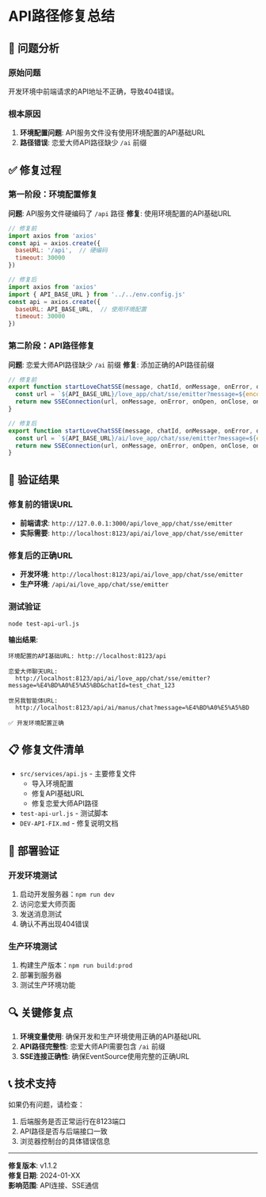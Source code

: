 # API路径修复总结

## 🔧 问题分析

### 原始问题
开发环境中前端请求的API地址不正确，导致404错误。

### 根本原因
1. **环境配置问题**: API服务文件没有使用环境配置的API基础URL
2. **路径错误**: 恋爱大师API路径缺少 `/ai` 前缀

## ✅ 修复过程

### 第一阶段：环境配置修复
**问题**: API服务文件硬编码了 `/api` 路径
**修复**: 使用环境配置的API基础URL

```javascript
// 修复前
import axios from 'axios'
const api = axios.create({
  baseURL: '/api',  // 硬编码
  timeout: 30000
})

// 修复后
import axios from 'axios'
import { API_BASE_URL } from '../../env.config.js'
const api = axios.create({
  baseURL: API_BASE_URL,  // 使用环境配置
  timeout: 30000
})
```

### 第二阶段：API路径修复
**问题**: 恋爱大师API路径缺少 `/ai` 前缀
**修复**: 添加正确的API路径前缀

```javascript
// 修复前
export function startLoveChatSSE(message, chatId, onMessage, onError, onOpen, onClose, onComplete) {
  const url = `${API_BASE_URL}/love_app/chat/sse/emitter?message=${encodeURIComponent(message)}&chatId=${encodeURIComponent(chatId)}`
  return new SSEConnection(url, onMessage, onError, onOpen, onClose, onComplete)
}

// 修复后
export function startLoveChatSSE(message, chatId, onMessage, onError, onOpen, onClose, onComplete) {
  const url = `${API_BASE_URL}/ai/love_app/chat/sse/emitter?message=${encodeURIComponent(message)}&chatId=${encodeURIComponent(chatId)}`
  return new SSEConnection(url, onMessage, onError, onOpen, onClose, onComplete)
}
```

## 🧪 验证结果

### 修复前的错误URL
- **前端请求**: `http://127.0.0.1:3000/api/love_app/chat/sse/emitter`
- **实际需要**: `http://localhost:8123/api/ai/love_app/chat/sse/emitter`

### 修复后的正确URL
- **开发环境**: `http://localhost:8123/api/ai/love_app/chat/sse/emitter`
- **生产环境**: `/api/ai/love_app/chat/sse/emitter`

### 测试验证
```bash
node test-api-url.js
```

**输出结果**:
```
环境配置的API基础URL: http://localhost:8123/api

恋爱大师聊天URL:
  http://localhost:8123/api/ai/love_app/chat/sse/emitter?message=%E4%BD%A0%E5%A5%BD&chatId=test_chat_123

世另我智能体URL:
  http://localhost:8123/api/ai/manus/chat?message=%E4%BD%A0%E5%A5%BD

✅ 开发环境配置正确
```

## 📋 修复文件清单

- `src/services/api.js` - 主要修复文件
  - 导入环境配置
  - 修复API基础URL
  - 修复恋爱大师API路径
- `test-api-url.js` - 测试脚本
- `DEV-API-FIX.md` - 修复说明文档

## 🚀 部署验证

### 开发环境测试
1. 启动开发服务器：`npm run dev`
2. 访问恋爱大师页面
3. 发送消息测试
4. 确认不再出现404错误

### 生产环境测试
1. 构建生产版本：`npm run build:prod`
2. 部署到服务器
3. 测试生产环境功能

## 🔍 关键修复点

1. **环境变量使用**: 确保开发和生产环境使用正确的API基础URL
2. **API路径完整性**: 恋爱大师API需要包含 `/ai` 前缀
3. **SSE连接正确性**: 确保EventSource使用完整的正确URL

## 📞 技术支持

如果仍有问题，请检查：
1. 后端服务是否正常运行在8123端口
2. API路径是否与后端接口一致
3. 浏览器控制台的具体错误信息

---

**修复版本**: v1.1.2  
**修复日期**: 2024-01-XX  
**影响范围**: API连接、SSE通信
